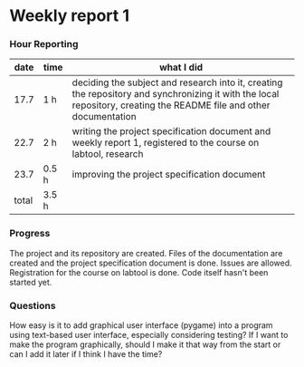 # Weekly report 1

### Hour Reporting
| **date** | **time** | **what I did** 
| --------- | -------- | ------------- 
| 17.7 | 1 h | deciding the subject and research into it, creating the repository and synchronizing it with the local repository, creating the README file and other documentation
| 22.7 | 2 h | writing the project specification document and weekly report 1, registered to the course on labtool, research
| 23.7 | 0.5 h | improving the project specification document
| total | 3.5 h

### Progress
The project and its repository are created. Files of the documentation are created and the project specification document is done. Issues are allowed. Registration for the course on labtool is done. Code itself hasn't been started yet.

### Questions
How easy is it to add graphical user interface (pygame) into a program using text-based user interface, especially considering testing? If I want to make the program graphically, should I make it that way from the start or can I add it later if I think I have the time?
